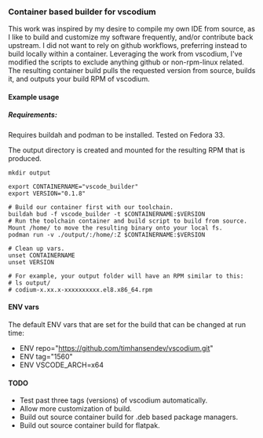 ### Container based builder for vscodium

This work was inspired by my desire to compile my own IDE from source, as I like to build and customize my software frequently, and/or contribute back upstream. I did not want to rely on github workflows, preferring instead to build locally within a container. Leveraging the work from vscodium, I've modified the scripts to exclude anything github or non-rpm-linux related.  The resulting container build pulls the requested version from source, builds it, and outputs your build RPM of vscodium.

#### Example usage

##### Requirements:
Requires buildah and podman to be installed. Tested on Fedora 33.

The output directory is created and mounted for the resulting RPM that is produced.

```
mkdir output

export CONTAINERNAME="vscode_builder"
export VERSION="0.1.8"

# Build our container first with our toolchain.
buildah bud -f vscode_builder -t $CONTAINERNAME:$VERSION
# Run the toolchain container and build script to build from source. Mount /home/ to move the resulting binary onto your local fs.
podman run -v ./output/:/home/:Z $CONTAINERNAME:$VERSION

# Clean up vars.
unset CONTAINERNAME
unset VERSION

# For example, your output folder will have an RPM similar to this:
# ls output/
# codium-x.xx.x-xxxxxxxxxx.el8.x86_64.rpm
```

#### ENV vars
The default ENV vars that are set for the build that can be changed at run time:

* ENV repo="https://github.com/timhansendev/vscodium.git"
* ENV tag="1560"
* ENV VSCODE_ARCH=x64

#### TODO
* Test past three tags (versions) of vscodium automatically.
* Allow more customization of build.
* Build out source container build for .deb based package managers.
* Build out source container build for flatpak.

